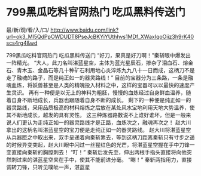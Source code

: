 # 799黑瓜吃料官网热门 吃瓜黑料传送门

最/新/观/看/入/口/ http://www.baidu.com/link?url=ok3_Ml5QdPpOWDUDT8PseJcBKYiYUthhvs1MDf_XWaxIqoOiiz3h9rK40scs4rg4&wd

799黑瓜吃料官网热门 吃瓜黑料传送门
“好刀，果真是好刀啊！”秦斩眼中爆发出一阵精光。
    “大人，此刀名叫湛蓝星空，主体为蓝光星辰石，掺杂了泪血石、熔金石、青木玉、金晶石等几十种矿石利用地心炎淬炼九九八十一日而成，这柄刀不是走了融魂的路子，而是纯正如一的器灵路线！”
    目前的宝器分为三条路，一条是融魂血炼，将妖兽甚至是人类的精魄投入材料之中，这样的宝器可以以最快的速度产生灵识。
    再有一种便是以无上的神料为粗胚，慢慢的血炼经过自身鲜血温养，随着自身不断地成长，兵器也跟随着自身不断的成长。
    剩下的一种便是纯正如一的器灵路线，采用品质极高的材料熔炼之后放在某处风水宝地利用天地大势温养，使其不断地成长，越发的具有灵性。
    这三种炼器路数说不上谁好谁坏，但是一般来说人们更认为走纯正如一的器灵路线才是正路，血炼次之，融魂再次之！
    赵大川拿出的这柄名叫湛蓝星空的宝刀便是走纯正如一的器灵路线。
    赵大川将湛蓝星空从兵器匣之中取出来，双手呈递着向秦斩靠去，等到这柄刀距离秦斩只有寸步之遥的时候异变突起，赵大川眼中闪过一丝猩红色的光芒，将湛蓝星空握在手中刀锋一变直接向秦斩的胸膛刺去！
    “叮！”
    秦斩后发先至，伸出两根手指头直接将向他突然刺过来的湛蓝星空夹在手中，使其不能前进分毫。
    “唰！”
    秦斩两指用力，直接调转刀锋，只听见噗呲一声，湛蓝星
